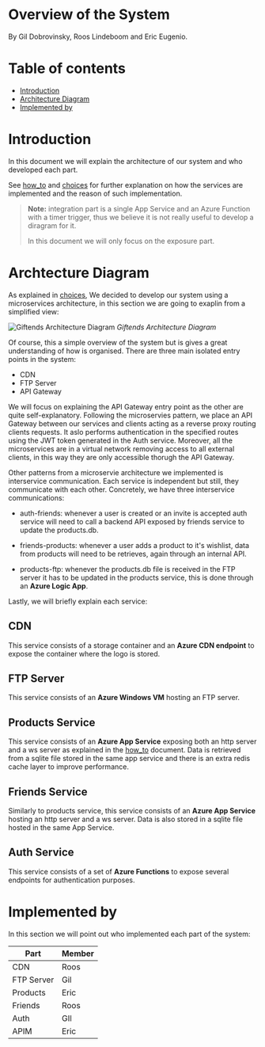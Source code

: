 # Overview of the System

By Gil Dobrovinsky, Roos Lindeboom and Eric Eugenio.

# Table of contents

- [Introduction](#introduction)
- [Architecture Diagram](#archtecture-diagram)
- [Implemented by](#implemented-by)

# Introduction

In this document we will explain the architecture of our system and who developed each part.

See [how_to](/how_to.md) and [choices](/choices.md) for further explanation on how the services are implemented and the reason of such implementation.

> **Note:** integration part is a single App Service and an Azure Function with a timer trigger, thus we believe it is not really useful to develop a diragram for it.
>
> In this document we will only focus on the exposure part.

# Archtecture Diagram

As explained in [choices](/choices.md), We decided to develop our system using a microservices architecture, in this section we are going to exaplin from a simplified view:

![Giftends Architecture Diagram](/assets/images/architecture.png)
*Giftends Architecture Diagram*

Of course, this a simple overview of the system but is gives a great understanding of how is organised. There are three main isolated entry points in the system:

- CDN
- FTP Server
- API Gateway

We will focus on explaining the API Gateway entry point as the other are quite self-explanatory. Following the microservies pattern, we place an API Gateway between our services and clients acting as a reverse proxy routing clients requests. It aslo performs authentication in the specified routes using the JWT token generated in the Auth service. Moreover, all the microservices are in a virtual network removing access to all external clients, in this way they are only accessible thorugh the API Gateway.

Other patterns from a microservie architecture we implemented is interservice communication. Each service is independent but still, they communicate with each other. Concretely, we have three interservice communications:

- auth-friends: whenever a user is created or an invite is accepted auth service will need to call a backend API exposed by friends service to update the products.db.

- friends-products: whenever a user adds a product to it's wishlist, data from products will need to be retrieves, again through an internal API.

- products-ftp: whenever the products.db file is received in the FTP server it has to be updated in the products service, this is done through an **Azure Logic App**.

Lastly, we will briefly explain each service:

## CDN

This service consists of a storage container and an **Azure CDN endpoint** to expose the container where the logo is stored.

## FTP Server

This service consists of an **Azure Windows VM** hosting an FTP server.

## Products Service

This service consists of an **Azure App Service** exposing both an http server and a ws server as explained in the [how_to](/how_to.md) document. Data is retrieved from a sqlite file stored in the same app service and there is an extra redis cache layer to improve performance.

## Friends Service

Similarly to products service, this service consists of an **Azure App Service** hosting an http server and a ws server. Data is also stored in a sqlite file hosted in the same App Service.

## Auth Service

This service consists of a set of **Azure Functions** to expose several endpoints for authentication purposes.

# Implemented by

In this section we will point out who implemented each part of the system:

| Part        | Member      |
| ----------- | ----------- |
| CDN         | Roos        |
| FTP Server  | Gil         |
| Products    | Eric        |
| Friends     | Roos        |
| Auth        | GIl         |
| APIM        | Eric        |